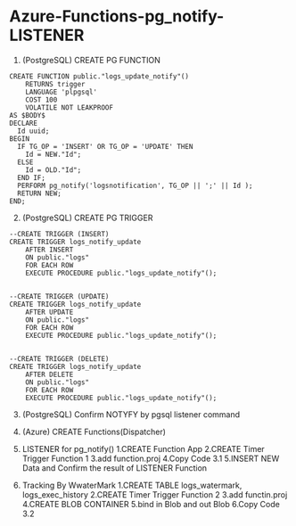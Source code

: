 # Azure-Functions-pg_notify-LISTENER

1. (PostgreSQL) CREATE PG FUNCTION

```
CREATE FUNCTION public."logs_update_notify"()
	RETURNS trigger
	LANGUAGE 'plpgsql'
	COST 100
	VOLATILE NOT LEAKPROOF 
AS $BODY$
DECLARE
  Id uuid;
BEGIN
  IF TG_OP = 'INSERT' OR TG_OP = 'UPDATE' THEN
	Id = NEW."Id";
  ELSE
	Id = OLD."Id";
  END IF;
  PERFORM pg_notify('logsnotification', TG_OP || ';' || Id );
  RETURN NEW;
END;
```
2. (PostgreSQL) CREATE PG TRIGGER

```
--CREATE TRIGGER (INSERT)
CREATE TRIGGER logs_notify_update
	AFTER INSERT 
	ON public."logs"
	FOR EACH ROW
	EXECUTE PROCEDURE public."logs_update_notify"();


--CREATE TRIGGER (UPDATE)
CREATE TRIGGER logs_notify_update
	AFTER UPDATE 
	ON public."logs"
	FOR EACH ROW
	EXECUTE PROCEDURE public."logs_update_notify"();


--CREATE TRIGGER (DELETE)
CREATE TRIGGER logs_notify_update
	AFTER DELETE 
	ON public."logs"
	FOR EACH ROW
	EXECUTE PROCEDURE public."logs_update_notify"();
```

3. (PostgreSQL) Confirm NOTYFY by pgsql listener command

4. (Azure) CREATE Functions(Dispatcher)
 1. LISTENER for pg_notify()
   1.CREATE Function App
   2.CREATE Timer Trigger Function 1
   3.add function.proj
   4.Copy Code 3.1
   5.INSERT NEW Data and Confirm the result of LISTENER Function

 2. Tracking By WwaterMark
   1.CREATE TABLE logs_watermark, logs_exec_history
   2.CREATE Timer Trigger Function 2
   3.add functin.proj
   4.CREATE BLOB CONTAINER
   5.bind in Blob and out Blob
   6.Copy Code 3.2













